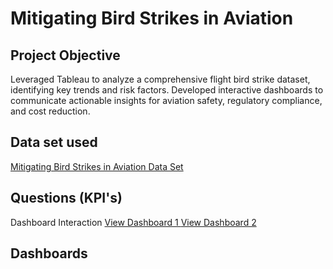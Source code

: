 # Mitigating Bird Strikes in Aviation
## Project Objective
Leveraged Tableau to analyze a comprehensive flight bird strike dataset, identifying key trends and risk factors.
Developed interactive dashboards to communicate actionable insights for aviation safety, regulatory compliance, and cost
reduction.
## Data set used
<a href="https://github.com/Aravind4848/Tableau/blob/main/DS1_C7_S4_Project_BirdStrike_Data.xlsx"> Mitigating Bird Strikes in Aviation Data Set</a>
## Questions (KPI's)
Dashboard Interaction
<a href="https://github.com/Aravind4848/Tableau/blob/main/Screenshot%202025-01-17%20121315.png"> View Dashboard 1 </a>
<a href=""> View Dashboard 2 </a>
## Dashboards
